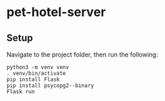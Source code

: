 # pet-hotel-server

## Setup
Navigate to the project folder, then run the following: 

    python3 -m venv venv
    . venv/bin/activate
    pip install Flask
    pip install psycopg2--binary
    Flask run

